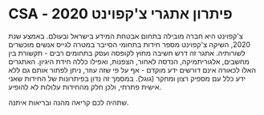# CSA - פיתרון אתגרי צ'קפוינט 2020

צ'קפוינט היא חברה מובילה בתחום אבטחת המידע בישראל ובעולם. באמצע שנת 2020, השיקה צ'קפוינט מספר חידות בתחומי הסייבר במטרה לגייס אנשים מוכשרים לשורותיה. אתגר זה דרש חשיבה מחוץ לקופסה ועסק בתחומים רבים - תקשורת בין מחשבים, אלגוריתמיקה, הנדסה לאחור, הצפנות, ואפילו כללה חידת היגיון.
האתגרים האלו לכאורה אינם דורשים ידע מוקדם - אף על פי שזה עוזר, ניתן לפתור אותם גם ללא ידע כלל עם מספיק רצון ומחקר (גוגל). במסמך זה נדון בפיתרונות של החידות שאני אישית פתרתי, ולכן חלק מהחידות עלולות לא להופיע. 


שתהיה לכם קריאה מהנה ובריאות איתנה.
